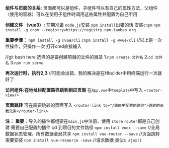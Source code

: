 **组件与页面的关系:**
	页面都可以是组件，子组件可以有自己的属性方法，父组件（使用的容器）可以在使用子组件时调用这些属性并配置为自己所用

**创建文件 （vue3）:**
前期准备 `node.js`安装 
`npm install`出错的话 安装`cnpm`
`npm install -g cnpm --registry=https://registry.npm.taobao.org`

**重要步骤：** `npm install -g @vue/cli`
`cnpm install -g @vue/cli`
//以上是一次性操作，只操作一次 打开cmd直接输入

//git bash here 选择的是要创建项目的文件的目录
1.`npm create 文件名`
2.`cd 文件名`
3.`npm run serve`

**再次运行时，执行2,3** 
//可能会出错，我的解决是在Hbuilder中用终端运行一次就好了

**访问组件:在地址栏配置路径跳到相应页面**
在`App.vue`中`template`中写入 `<router-view/>`

**页面跳转**
可在需要跳转的页面写入
`<router-link to="/路由中配置的路径">跳转的承载元素</router-link>`

**注：**
**重要**：导入的插件都组要在`main.js`中注册，使用
`store` `router`都是自己创建
需要自己配置的插件
cd 到项目的文件路径
`npm install vuex --save`	//全局数据状态管理，所有数据全局共享
`npm install vue-router --save`	//页面跳转需要安装
`npm install vue-resource -save` //请求数据 类似`$.ajax()`
